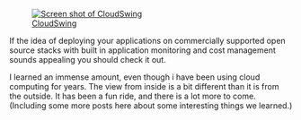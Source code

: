 <a href="http://cloudswing.openlogic.com/">
<figure>
  <img src="http://barelyenough.org/blog/uploads/cloudswing-ga/screenshot.png" alt="Screen shot of CloudSwing"/>
  <figcaption>CloudSwing</figcaption>
</figure>  
</a>

If the idea of deploying your applications on commercially supported
open source stacks with built in application monitoring and cost
management sounds appealing you should check it out.

I learned an immense amount, even though i have been using cloud
computing for years.  The view from inside is a bit different than
it is from the outside. It has been a fun ride, and there is a lot
more to come.  (Including some more posts here about some interesting
things we learned.)
